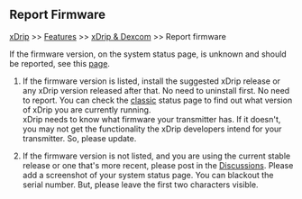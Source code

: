 ## Report Firmware
[xDrip](../README.md) >> [Features](./Features_page) >> [xDrip & Dexcom](./Dexcom_page) >> Report firmware  
  
If the firmware version, on the system status page, is unknown and should be reported, see this [page](./Firmware-versions.md).  

1. If the firmware version is listed, install the suggested xDrip release or any xDrip version released after that.  No need to uninstall first.  No need to report.  You can check the [classic](./xDrip-Version.md) status page to find out what version of xDrip you are currently running.  
xDrip needs to know what firmware your transmitter has.  If it doesn't, you may not get the functionality the xDrip developers intend for your transmitter.  So, please update.  

2. If the firmware version is not listed, and you are using the current stable release or one that's more recent, please post in the [Discussions](https://github.com/NightscoutFoundation/xDrip/discussions).  Please add a screenshot of your system status page.  You can blackout the serial number.  But, please leave the first two characters visible.  
